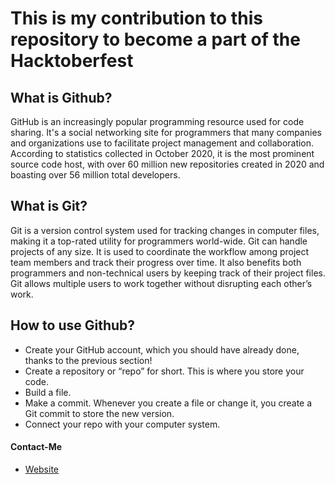 # This is my contribution to this repository to become a part of the Hacktoberfest

## What is Github?
GitHub is an increasingly popular programming resource used for code sharing. It's a social networking site for programmers that many companies and organizations use to facilitate project management and collaboration. According to statistics collected in October 2020, it is the most prominent source code host, with over 60 million new repositories created in 2020 and boasting over 56 million total developers.

## What is Git?
Git is a version control system used for tracking changes in computer files, making it a top-rated utility for programmers world-wide. Git can handle projects of any size. It is used to coordinate the workflow among project team members and track their progress over time. It also benefits both programmers and non-technical users by keeping track of their project files. Git allows multiple users to work together without disrupting each other’s work.

## How to use Github?
* Create your GitHub account, which you should have already done, thanks to the previous section!
* Create a repository or “repo” for short. This is where you store your code.
* Build a file.
* Make a commit. Whenever you create a file or change it, you create a Git commit to store the new version.
* Connect your repo with your computer system.

#### Contact-Me

* [Website](https://kingsman27.netlify.app/) 
